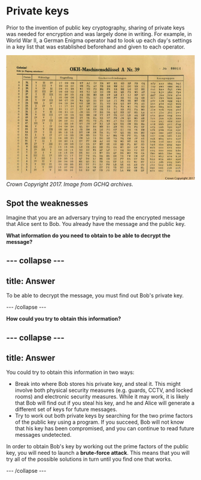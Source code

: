 # Private keys

Prior to the invention of public key cryptography, sharing of private keys was needed for encryption and was largely done in writing. For example, in World War II, a German Enigma operator had to look up each day's settings in a key list that was established beforehand and given to each operator.

![Enigma settings](images/Enigma-settings-sheet.jpg)
*Crown Copyright 2017. Image from GCHQ archives.*


## Spot the weaknesses

Imagine that you are an adversary trying to read the encrypted message that Alice sent to Bob. You already have the message and the public key.

**What information do you need to obtain to be able to decrypt the message?**

--- collapse ---
---
title: Answer
---

To be able to decrypt the message, you must find out Bob's private key.

--- /collapse ---


**How could you try to obtain this information?**

--- collapse ---
---
title: Answer
---

You could try to obtain this information in two ways:

- Break into where Bob stores his private key, and steal it. This might involve both physical security measures (e.g. guards, CCTV, and locked rooms) and electronic security measures. While it may work, it is likely that Bob will find out if you steal his key, and he and Alice will generate a different set of keys for future messages.
- Try to work out both private keys by searching for the two prime factors of the public key using a program. If you succeed, Bob will not know that his key has been compromised, and you can continue to read future messages undetected.

In order to obtain Bob's key by working out the prime factors of the public key, you will need to launch a **brute-force attack**. This means that you will try all of the possible solutions in turn until you find one that works.


--- /collapse ---
